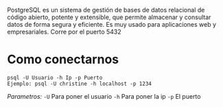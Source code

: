 PostgreSQL es un sistema de gestión de bases de datos relacional de código abierto, potente y extensible, que permite almacenar y consultar datos de forma segura y eficiente. Es muy usado para aplicaciones web y empresariales.
Corre por el puerto 5432
# Como conectarnos

```shell
psql -U Usuario -h Ip -p Puerto
Ejemplo: psql -U christine -h localhost -p 1234
```
*Parametros:*
`-U` Para poner el usuario
`-h` Para poner la ip
`-p` El puerto

